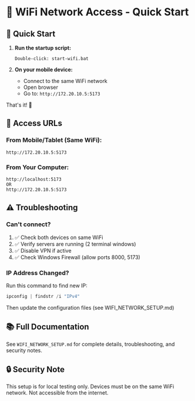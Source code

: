# 🏥 WiFi Network Access - Quick Start

## 🚀 Quick Start

1. **Run the startup script:**

   ```
   Double-click: start-wifi.bat
   ```

2. **On your mobile device:**
   - Connect to the same WiFi network
   - Open browser
   - Go to: `http://172.20.10.5:5173`

That's it! 🎉

## 📱 Access URLs

### From Mobile/Tablet (Same WiFi):

```
http://172.20.10.5:5173
```

### From Your Computer:

```
http://localhost:5173
OR
http://172.20.10.5:5173
```

## ⚠️ Troubleshooting

### Can't connect?

1. ✅ Check both devices on same WiFi
2. ✅ Verify servers are running (2 terminal windows)
3. ✅ Disable VPN if active
4. ✅ Check Windows Firewall (allow ports 8000, 5173)

### IP Address Changed?

Run this command to find new IP:

```powershell
ipconfig | findstr /i "IPv4"
```

Then update the configuration files (see WIFI_NETWORK_SETUP.md)

## 📚 Full Documentation

See `WIFI_NETWORK_SETUP.md` for complete details, troubleshooting, and security notes.

## 🔒 Security Note

This setup is for local testing only. Devices must be on the same WiFi network. Not accessible from the internet.
